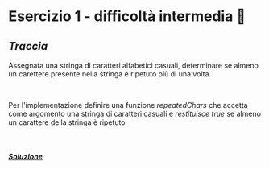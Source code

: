 # Esercizio 1 - difficoltà intermedia 📒

## ***Traccia***
Assegnata una stringa di caratteri alfabetici casuali, determinare se almeno un carettere presente nella stringa è ripetuto più di una volta.

<br>

Per l'implementazione definire una funzione *repeatedChars* che accetta come argomento una stringa di caratteri casuali e *restituisce true* se almeno un carattere della stringa è ripetuto

<br>

##### ***[Soluzione](./1-soluzione/ "soluzione-esercizio")***